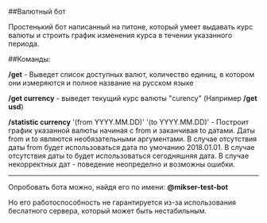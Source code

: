 ##Валютный бот

Простенький бот написанный на питоне, который умеет выдавать курс валюты и строить график изменения курса в течении указанного периода.

##Команды:

**/get** - Выведет список доступных валют, количество единиц, в котором они измеряются и полное название на русском языке

**/get currency** - выведет текущий курс валюты "curency" (Например **/get usd**)

**/statistic currency** '(from YYYY.MM.DD)' '(to YYYY.MM.DD)' - Построит график указанной валюты начиная с from и заканчивая to датами. Даты from и to являются необязательными аргументами. В случае отсутствия даты from будет использоваться дата по умочанию 2018.01.01. В случае отсутствия даты to будет использоваться сегодняшняя дата. В случае некорректных дат - поведение неопределно и возможны ошибки. 

***
Опробовать бота можно, найдя его по имени: **@mikser-test-bot**

Но его работоспособность не гарантируется из-за использования беслатного сервера, который может быть нестабильным.
